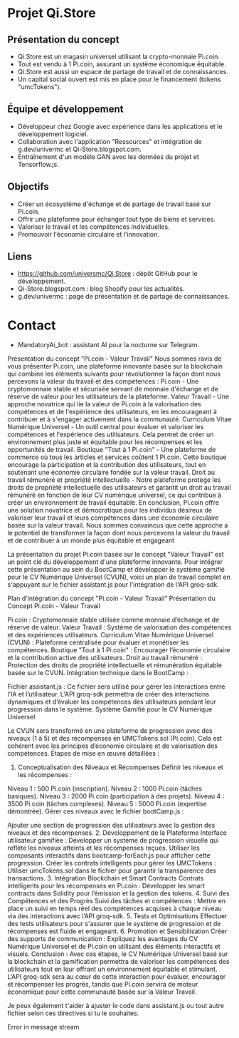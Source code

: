 # Projet Qi.Store

## Présentation du concept

- Qi.Store est un magasin universel utilisant la crypto-monnaie Pi.coin.
- Tout est vendu à 1 Pi.coin, assurant un système économique équitable.
- Qi.Store est aussi un espace de partage de travail et de connaissances.
- Un capital social ouvert est mis en place pour le financement (tokens "umcTokens").

## Équipe et développement

- Développeur chez Google avec expérience dans les applications et le développement logiciel.
- Collaboration avec l'application "Ressources" et intégration de g.dev/univermc et Qi-Store.blogspot.com.
- Entraînement d'un modèle GAN avec les données du projet et Tensorflow.js.

## Objectifs

- Créer un écosystème d'échange et de partage de travail basé sur Pi.coin.
- Offrir une plateforme pour échanger tout type de biens et services.
- Valoriser le travail et les compétences individuelles.
- Promouvoir l'économie circulaire et l'innovation.

## Liens

- https://github.com/universmc/Qi.Store : dépôt GitHub pour le développement.
- Qi-Store.blogspot.com : blog Shopify pour les actualités.
- g.dev/univermc : page de présentation et de partage de connaissances.

# Contact
- MandatoryAi_bot : assistant AI pour la nocturne sur Telegram.



Présentation du concept "Pi.coin - Valeur Travail"
Nous sommes ravis de vous présenter Pi.coin, une plateforme innovante basée sur la blockchain qui combine les éléments suivants pour révolutionner la façon dont nous percevons la valeur du travail et des compétences :
Pi.coin - Une cryptomonnaie stable et sécurisée servant de monnaie d'échange et de réserve de valeur pour les utilisateurs de la plateforme.
Valeur Travail - Une approche novatrice qui lie la valeur de Pi.coin à la valorisation des compétences et de l'expérience des utilisateurs, en les encourageant à contribuer et à s'engager activement dans la communauté.
Curriculum Vitae Numérique Universel - Un outil central pour évaluer et valoriser les compétences et l'expérience des utilisateurs. Cela permet de créer un environnement plus juste et équitable pour les récompenses et les opportunités de travail.
Boutique "Tout à 1 Pi.coin" - Une plateforme de commerce où tous les articles et services coûtent 1 Pi.coin. Cette boutique encourage la participation et la contribution des utilisateurs, tout en soutenant une économie circulaire fondée sur la valeur travail.
Droit au travail rémunéré et propriété intellectuelle - Notre plateforme protège les droits de propriété intellectuelle des utilisateurs et garantit un droit au travail rémunéré en fonction de leur CV numérique universel, ce qui contribue à créer un environnement de travail équitable.
En conclusion, Pi.coin offre une solution novatrice et démocratique pour les individus désireux de valoriser leur travail et leurs compétences dans une économie circulaire basée sur la valeur travail. Nous sommes convaincus que cette approche a le potentiel de transformer la façon dont nous percevons la valeur du travail et de contribuer à un monde plus équitable et engageant


La présentation du projet Pi.coin basée sur le concept "Valeur Travail" est un point clé du développement d'une plateforme innovante. Pour intégrer cette présentation au sein du BootCamp et développer le système gamifié pour le CV Numérique Universel (CVUN), voici un plan de travail complet en s'appuyant sur le fichier assistant.js pour l'intégration de l'API groq-sdk.

Plan d'intégration du concept "Pi.coin - Valeur Travail"
Présentation du Concept Pi.coin - Valeur Travail

Pi.coin : Cryptomonnaie stable utilisée comme monnaie d’échange et de réserve de valeur.
Valeur Travail : Système de valorisation des compétences et des expériences utilisateurs.
Curriculum Vitae Numérique Universel (CVUN) : Plateforme centralisée pour évaluer et monétiser les compétences.
Boutique "Tout à 1 Pi.coin" : Encourager l’économie circulaire et la contribution active des utilisateurs.
Droit au travail rémunéré : Protection des droits de propriété intellectuelle et rémunération équitable basée sur le CVUN.
Intégration technique dans le BootCamp :

Fichier assistant.js : Ce fichier sera utilisé pour gérer les interactions entre l’IA et l’utilisateur. L'API groq-sdk permettra de créer des interactions dynamiques et d’évaluer les compétences des utilisateurs pendant leur progression dans le système​.
Système Gamifié pour le CV Numérique Universel

Le CVUN sera transformé en une plateforme de progression avec des niveaux (1 à 5) et des récompenses en UMCTokens.sol (Pi.coin). Cela est cohérent avec les principes d’économie circulaire et de valorisation des compétences.
Étapes de mise en œuvre détaillées :
1. Conceptualisation des Niveaux et Récompenses
Définir les niveaux et les récompenses :

Niveau 1 : 500 Pi.coin (inscription).
Niveau 2 : 1000 Pi.coin (tâches basiques).
Niveau 3 : 2000 Pi.coin (participation à des projets).
Niveau 4 : 3500 Pi.coin (tâches complexes).
Niveau 5 : 5000 Pi.coin (expertise démontrée).
Gérer ces niveaux avec le fichier bootCamp.js :

Ajouter une section de progression des utilisateurs avec la gestion des niveaux et des récompenses​.
2. Développement de la Plateforme
Interface utilisateur gamifiée :
Développer un système de progression visuelle qui reflète les niveaux atteints et les récompenses reçues.
Utiliser les composants interactifs dans bootcamp-forEach.js pour afficher cette progression​.
Créer les contrats intelligents pour gérer les UMCTokens :
Utiliser umcTokens.sol dans le fichier pour garantir la transparence des transactions​.
3. Intégration Blockchain et Smart Contracts
Contrats intelligents pour les récompenses en Pi.coin :
Développer les smart contracts dans Solidity pour l’émission et la gestion des tokens​.
4. Suivi des Compétences et des Progrès
Suivi des tâches et compétences :
Mettre en place un suivi en temps réel des compétences acquises à chaque niveau via des interactions avec l’API groq-sdk​.
5. Tests et Optimisations
Effectuer des tests utilisateurs pour s'assurer que le système de progression et de récompenses est fluide et engageant.
6. Promotion et Sensibilisation
Créer des supports de communication :
Expliquez les avantages du CV Numérique Universel et de Pi.coin en utilisant des éléments interactifs et visuels.
Conclusion :
Avec ces étapes, le CV Numérique Universel basé sur la blockchain et la gamification permettra de valoriser les compétences des utilisateurs tout en leur offrant un environnement équitable et stimulant. L’API groq-sdk sera au cœur de cette interaction pour évaluer, encourager et récompenser les progrès, tandis que Pi.coin servira de moteur économique pour cette communauté basée sur la Valeur Travail.

Je peux également t'aider à ajuster le code dans assistant.js ou tout autre fichier selon ces directives si tu le souhaites.

Error in message stream
